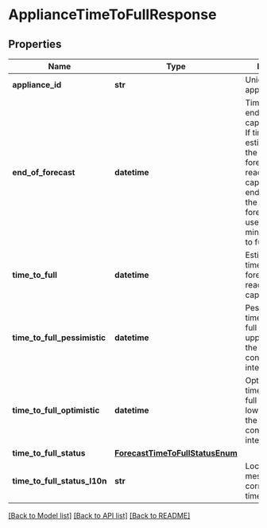 # ApplianceTimeToFullResponse

## Properties
Name | Type | Description | Notes
------------ | ------------- | ------------- | -------------
**appliance_id** | **str** | Unique ID of appliance. | [optional] 
**end_of_forecast** | **datetime** | Timestamp of the end of the capacity forecast. If time to full estimates are null, the relevant forecast does not reach full capacity before it ends.  In this case the end of the forecast can be used as a minimum for time to full.  | [optional] 
**time_to_full** | **datetime** | Estimated date-time at which the forecast value will reach full capacity. | [optional] 
**time_to_full_pessimistic** | **datetime** | Pessimistic date-time for time to full based on the upper bound of the forecast 95% confidence interval. | [optional] 
**time_to_full_optimistic** | **datetime** | Optimistic date-time for time to full based on the lower bound of the forecast 95% confidence interval. | [optional] 
**time_to_full_status** | [**ForecastTimeToFullStatusEnum**](ForecastTimeToFullStatusEnum.md) |  | [optional] 
**time_to_full_status_l10n** | **str** | Localized message string corresponding to time_to_full_status | [optional] 

[[Back to Model list]](../README.md#documentation-for-models) [[Back to API list]](../README.md#documentation-for-api-endpoints) [[Back to README]](../README.md)


